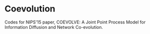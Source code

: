 # Coevolution
Codes for NIPS'15 paper, COEVOLVE: A Joint Point Process Model for Information Diffusion and Network Co-evolution.
